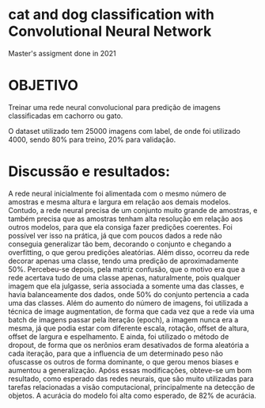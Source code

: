 # cat and dog classification with Convolutional Neural Network
Master's assigment done in 2021

# OBJETIVO
Treinar uma rede neural convolucional para predição de imagens classificadas em cachorro ou gato.

O dataset utilizado tem 25000 imagens com label, de onde foi utilizado 4000, sendo 80% para treino, 20% para validação.

# Discussão e resultados:
A rede neural inicialmente foi alimentada com o mesmo número de amostras e mesma altura e largura em relação aos demais modelos. Contudo, a rede neural precisa de um conjunto muito grande de amostras, e também precisa que as amostras tenham alta resolução em relação aos outros modelos, para que ela consiga fazer predições coerentes. Foi possível ver isso na prática, já que com poucos dados a rede não conseguia generalizar tão bem, decorando o conjunto e chegando a overfitting, o que gerou predições aleatórias. Além disso, ocorreu da rede decorar apenas uma classe, tendo uma predição de aproximadamente 50%. Percebeu-se depois, pela matriz confusão, que o motivo era que a rede acertava tudo de uma classe apenas, naturalmente, pois qualquer imagem que ela julgasse, seria associada a somente uma das classes, e havia balanceamente dos dados, onde 50% do conjunto pertencia a cada uma das classes. Além do aumento do número de imagens, foi utilizada a técnica de image augmentation, de forma que cada vez que a rede via uma batch de imagens passar pela iteração (epoch), a imagem nunca era a mesma, já que podia estar com diferente escala, rotação, offset de altura, offset de largura e espelhamento. E ainda, foi utilizado o método de dropout, de forma que os nerônios eram desativados de forma aleatória a cada iteração, para que a influencia de um determinado peso não ofuscasse os outros de forma dominante, o que gerou menos biases e aumentou a generalização. Apóss essas modificações, obteve-se um bom resultado, como esperado das redes neurais, que são muito utilizadas para tarefas relacionadas a visão computacional, principalmente na detecção de objetos. A acurácia do modelo foi alta como esperado, de 82% de acurácia.
